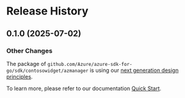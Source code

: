 # Release History

## 0.1.0 (2025-07-02)
### Other Changes

The package of `github.com/Azure/azure-sdk-for-go/sdk/contosowidget/azmanager` is using our [next generation design principles](https://azure.github.io/azure-sdk/general_introduction.html).

To learn more, please refer to our documentation [Quick Start](https://aka.ms/azsdk/go/mgmt).